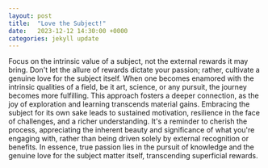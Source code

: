 ```yaml
---
layout: post
title:  "Love the Subject!"
date:   2023-12-12 14:30:00 +0000
categories: jekyll update
---
```


Focus on the intrinsic value of a subject, not the external rewards it may bring. Don't let the allure of rewards dictate your passion; rather, cultivate a genuine love for the subject itself. When one becomes enamored with the intrinsic qualities of a field, be it art, science, or any pursuit, the journey becomes more fulfilling. This approach fosters a deeper connection, as the joy of exploration and learning transcends material gains. Embracing the subject for its own sake leads to sustained motivation, resilience in the face of challenges, and a richer understanding. It's a reminder to cherish the process, appreciating the inherent beauty and significance of what you're engaging with, rather than being driven solely by external recognition or benefits. In essence, true passion lies in the pursuit of knowledge and the genuine love for the subject matter itself, transcending superficial rewards.
